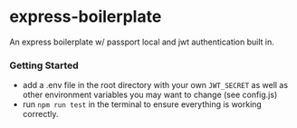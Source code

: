 # express-boilerplate
An express boilerplate w/ passport local and jwt authentication built in.

### Getting Started
- add a .env file in the root directory with your own `JWT_SECRET` as well as other environment variables you may want to change (see config.js)
- run `npm run test` in the terminal to ensure everything is working correctly.

